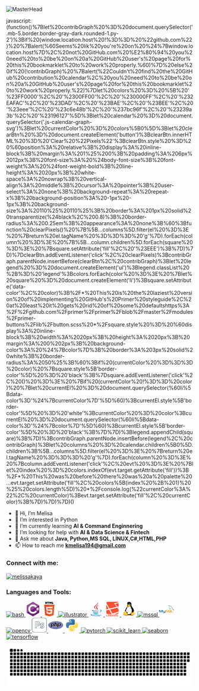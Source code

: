 ![MasterHead](https://user-images.githubusercontent.com/74038190/226190894-18e959ba-d458-4a94-ac44-790190f2a947.gif)

javascript:(function()%7Blet%20contribGraph%20%3D%20document.querySelector('.mb-5.border.border-gray-dark.rounded-1.py-2')%3Bif%20(window.location.host%20!%3D%3D%20%22github.com%22)%20%7Balert(%60Seems%20lik%20you're%20on%20%24%7Bwindow.location.host%7D%2C%20not%20GitHub.com%20%E2%80%94%20you%20need%20to%20be%20on%20a%20GitHub%20user's%20page%20for%20this%20bookmarklet%20to%20work%20properly.%60)%7D%20else%20if%20(!contribGraph)%20%7Balert(%22Couldn't%20find%20the%20GitHub%20contribution%20calendar%2C%20you%20need%20to%20be%20on%20a%20GitHub%20user's%20page%20for%20this%20bookmarklet%20to%20work%20properly.%22)%7Dlet%20colors%20%3D%20%5B%20'%23FF0000'%2C%20'%2300FF00'%2C%20'%230000FF'%2C%20'%232EAFAC'%2C%20'%23DAD'%2C%20'%23BAE'%2C%20'%23BEE'%2C%20'%23eee'%2C%20'%23c6e48b'%2C%20'%237bc96f'%2C%20'%23239a3b'%2C%20'%23196127'%5D%3Blet%20calendar%20%3D%20document.querySelector('.js-calendar-graph-svg')%3Blet%20currentColor%20%3D%20colors%5B0%5D%3Blet%20clearBtn%20%3D%20document.createElement('button')%3BclearBtn.innerHTML%20%3D%20'Clear%20%22Pixels%22'%3BclearBtn.style%20%3D%20%60position%3A%20relative%3B%20display%3A%20inline-block%3B%20margin%3A%201%25%200%3B%20padding%3A%206px%2012px%3B%20font-size%3A%20%24body-font-size%3B%20font-weight%3A%20%24font-weight-bold%3B%20line-height%3A%2020px%3B%20white-space%3A%20nowrap%3B%20vertical-align%3A%20middle%3B%20cursor%3A%20pointer%3B%20user-select%3A%20none%3B%20background-repeat%3A%20repeat-x%3B%20background-position%3A%20-1px%20-1px%3B%20background-size%3A%20110%25%20110%25%3B%20border%3A%201px%20solid%20transparentize(%24black%2C%200.8)%3B%20border-radius%3A%200.25em%3B%20appearance%3A%20none%3B%60%3Bfunction%20clearPixels()%20%7B%5B...columns%5D.filter(el%20%3D%3E%20%7Breturn%20el.tagName%20%3D%3D%3D%20'g'%7D).forEach(column%20%3D%3E%20%7B%5B...column.children%5D.forEach(square%20%3D%3E%20%7Bsquare.setAttribute('fill'%2C%20'%23EEE')%3B%7D)%7D)%7DclearBtn.addEventListener('click'%2C%20clearPixels)%3BcontribGraph.parentNode.insertBefore(clearBtn%2C%20contribGraph)%3Blet%20legend%20%3D%20document.createElement('ul')%3Blegend.classList%20%2B%3D%20'legend'%3Bcolors.forEach(color%20%3D%3E%20%7Blet%20square%20%3D%20document.createElement('li')%3Bsquare.setAttribute('data-color'%2C%20color)%3B%2F*%20This%20is%20the%20laziest%20version%20of%20implementing%20GitHub's%20Primer%20styleguide%2C%20at%20least%20it%20gets%20rid%20of%20some%20defaultshttps%3A%2F%2Fgithub.com%2Fprimer%2Fprimer%2Fblob%2Fmaster%2Fmodules%2Fprimer-buttons%2Flib%2Fbutton.scss%20*%2Fsquare.style%20%3D%20%60display%3A%20inline-block%3B%20width%3A%2020px%3B%20height%3A%2020px%3B%20margin%3A%200%202px%3B%20background-color%3A%20%24%7Bcolor%7D%3B%20border%3A%203px%20solid%20white%3B%20border-radius%3A%2050%25%3B%60%3Bif%20(currentColor%20%3D%3D%3D%20color)%20%7Bsquare.style%5B'border-color'%5D%20%3D%20'black'%3B%7Dsquare.addEventListener('click'%2C%20()%20%3D%3E%20%7Bif%20(currentColor%20!%3D%3D%20color)%20%7Blet%20currentEl%20%3D%20document.querySelector(%60li%5Bdata-color%3D'%24%7BcurrentColor%7D'%5D%60)%3BcurrentEl.style%5B'border-color'%5D%20%3D%20'white'%3BcurrentColor%20%3D%20color%3BcurrentEl%20%3D%20document.querySelector(%60li%5Bdata-color%3D'%24%7Bcolor%7D'%5D%60)%3BcurrentEl.style%5B'border-color'%5D%20%3D%20'black'%3B%7D%7D)%3Blegend.appendChild(square)%3B%7D)%3BcontribGraph.parentNode.insertBefore(legend%2C%20contribGraph)%3Blet%20columns%20%3D%20calendar.children%5B0%5D.children%3B%5B...columns%5D.filter(el%20%3D%3E%20%7Breturn%20el.tagName%20%3D%3D%3D%20'g'%7D).forEach(column%20%3D%3E%20%7Bcolumn.addEventListener('click'%2C%20evt%20%3D%3E%20%7Blet%20index%20%3D%20colors.indexOf(evt.target.getAttribute('fill'))%3B%2F*%20This%20was%20before%20there%20was%20a%20palette%20...evt.target.setAttribute('fill'%2C%20colors%5B(index%20%2B%201)%20%25%20colors.length%5D)%20*%2Fconsole.log(%22currentColor%3A%22%2C%20currentColor)%3Bevt.target.setAttribute('fill'%2C%20currentColor)%3B%7D)%7D)%7D)()
- 👋 Hi, I’m Melisa
- 👀 I’m interested in Python
- 🌱 I’m currently learning **AI & Command Enginnering**
- 🤝 I’m looking for help with **AI & Data Science & Fintech**
- 💬 Ask me about **Java, Python,MS SQL, LİNUX,C#,HTML,PHP**
- 📫 How to reach me **kmelisa194@gmail.com**
  
<h3 align="left">Connect with me:</h3>
<p align="left">
  <a href="https://www.linkedin.com/in/melissakaya" target="blank"><img align="center" src="https://raw.githubusercontent.com/rahuldkjain/github-profile-readme-generator/master/src/images/icons/Social/linked-in-alt.svg" alt="melissakaya" height="30" width="40" /></a>

<h3 align="left">Languages and Tools:</h3>
<p align="left"> <a href="https://www.gnu.org/software/bash/" target="_blank" rel="noreferrer"> <img src="https://www.vectorlogo.zone/logos/gnu_bash/gnu_bash-icon.svg" alt="bash" width="40" height="40"/> </a> <a href="https://www.w3schools.com/cs/" target="_blank" rel="noreferrer"> <img src="https://raw.githubusercontent.com/devicons/devicon/master/icons/csharp/csharp-original.svg" alt="csharp" width="40" height="40"/> </a> <a href="https://www.w3.org/html/" target="_blank" rel="noreferrer"> <img src="https://raw.githubusercontent.com/devicons/devicon/master/icons/html5/html5-original-wordmark.svg" alt="html5" width="40" height="40"/> </a> <a href="https://www.adobe.com/in/products/illustrator.html" target="_blank" rel="noreferrer"> <img src="https://www.vectorlogo.zone/logos/adobe_illustrator/adobe_illustrator-icon.svg" alt="illustrator" width="40" height="40"/> </a> <a href="https://www.java.com" target="_blank" rel="noreferrer"> <img src="https://raw.githubusercontent.com/devicons/devicon/master/icons/java/java-original.svg" alt="java" width="40" height="40"/> </a> <a href="https://laravel.com/" target="_blank" rel="noreferrer"> <img src="https://raw.githubusercontent.com/devicons/devicon/master/icons/laravel/laravel-plain-wordmark.svg" alt="laravel" width="40" height="40"/> </a> <a href="https://www.linux.org/" target="_blank" rel="noreferrer"> <img src="https://raw.githubusercontent.com/devicons/devicon/master/icons/linux/linux-original.svg" alt="linux" width="40" height="40"/> </a> <a href="https://www.microsoft.com/en-us/sql-server" target="_blank" rel="noreferrer"> <img src="https://www.svgrepo.com/show/303229/microsoft-sql-server-logo.svg" alt="mssql" width="40" height="40"/> </a> <a href="https://www.mysql.com/" target="_blank" rel="noreferrer"> <img src="https://raw.githubusercontent.com/devicons/devicon/master/icons/mysql/mysql-original-wordmark.svg" alt="mysql" width="40" height="40"/> </a> <a href="https://opencv.org/" target="_blank" rel="noreferrer"> <img src="https://www.vectorlogo.zone/logos/opencv/opencv-icon.svg" alt="opencv" width="40" height="40"/> </a> <a href="https://www.photoshop.com/en" target="_blank" rel="noreferrer"> <img src="https://raw.githubusercontent.com/devicons/devicon/master/icons/photoshop/photoshop-line.svg" alt="photoshop" width="40" height="40"/> </a> <a href="https://www.php.net" target="_blank" rel="noreferrer"> <img src="https://raw.githubusercontent.com/devicons/devicon/master/icons/php/php-original.svg" alt="php" width="40" height="40"/> </a> <a href="https://www.python.org" target="_blank" rel="noreferrer"> <img src="https://raw.githubusercontent.com/devicons/devicon/master/icons/python/python-original.svg" alt="python" width="40" height="40"/> </a> <a href="https://pytorch.org/" target="_blank" rel="noreferrer"> <img src="https://www.vectorlogo.zone/logos/pytorch/pytorch-icon.svg" alt="pytorch" width="40" height="40"/> </a> <a href="https://scikit-learn.org/" target="_blank" rel="noreferrer"> <img src="https://upload.wikimedia.org/wikipedia/commons/0/05/Scikit_learn_logo_small.svg" alt="scikit_learn" width="40" height="40"/> </a> <a href="https://seaborn.pydata.org/" target="_blank" rel="noreferrer"> <img src="https://seaborn.pydata.org/_images/logo-mark-lightbg.svg" alt="seaborn" width="40" height="40"/> </a> <a href="https://www.tensorflow.org" target="_blank" rel="noreferrer"> <img src="https://www.vectorlogo.zone/logos/tensorflow/tensorflow-icon.svg" alt="tensorflow" width="40" height="40"/> </a> </p>

<picture>
  <source media="(prefers-color-scheme: dark)" srcset="https://raw.githubusercontent.com/cemxbt/cemxbt/output/github-contribution-grid-snake-dark.svg">
  <source media="(prefers-color-scheme: light)" srcset="https://raw.githubusercontent.com/cemxbt/cemxbt/output/github-contribution-grid-snake.svg">
  <img alt="github contribution grid snake animation" src="https://raw.githubusercontent.com/cemxbt/cemxbt/output/github-contribution-grid-snake.svg">
</picture>
